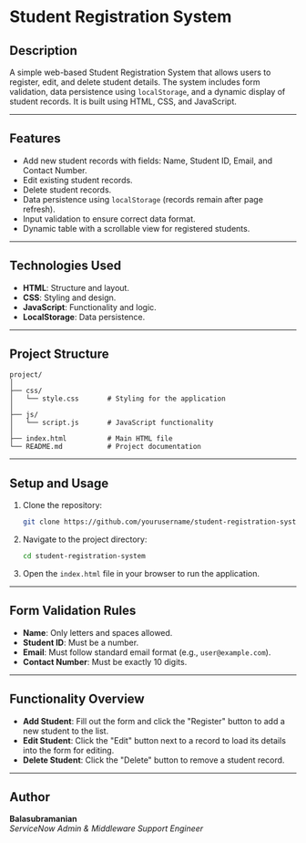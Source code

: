 
# **Student Registration System**

## **Description**
A simple web-based Student Registration System that allows users to register, edit, and delete student details. The system includes form validation, data persistence using `localStorage`, and a dynamic display of student records. It is built using HTML, CSS, and JavaScript.

---

## **Features**
- Add new student records with fields: Name, Student ID, Email, and Contact Number.
- Edit existing student records.
- Delete student records.
- Data persistence using `localStorage` (records remain after page refresh).
- Input validation to ensure correct data format.
- Dynamic table with a scrollable view for registered students.

---

## **Technologies Used**
- **HTML**: Structure and layout.
- **CSS**: Styling and design.
- **JavaScript**: Functionality and logic.
- **LocalStorage**: Data persistence.

---

## **Project Structure**

```
project/
│
├── css/
│   └── style.css       # Styling for the application
│
├── js/
│   └── script.js       # JavaScript functionality
│
├── index.html          # Main HTML file
└── README.md           # Project documentation
```

---

## **Setup and Usage**

1. Clone the repository:
   ```bash
   git clone https://github.com/yourusername/student-registration-system.git
   ```

2. Navigate to the project directory:
   ```bash
   cd student-registration-system
   ```

3. Open the `index.html` file in your browser to run the application.

---

## **Form Validation Rules**
- **Name**: Only letters and spaces allowed.
- **Student ID**: Must be a number.
- **Email**: Must follow standard email format (e.g., `user@example.com`).
- **Contact Number**: Must be exactly 10 digits.

---

## **Functionality Overview**

- **Add Student**: Fill out the form and click the "Register" button to add a new student to the list.
- **Edit Student**: Click the "Edit" button next to a record to load its details into the form for editing.
- **Delete Student**: Click the "Delete" button to remove a student record.

---

## **Author**
**Balasubramanian**  
*ServiceNow Admin & Middleware Support Engineer*  
